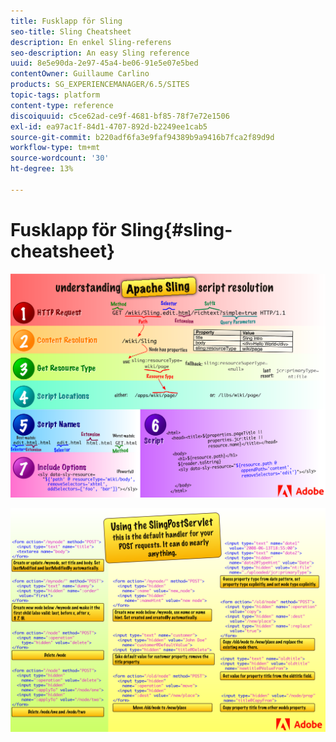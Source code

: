 ```yaml
---
title: Fusklapp för Sling
seo-title: Sling Cheatsheet
description: En enkel Sling-referens
seo-description: An easy Sling reference
uuid: 8e5e90da-2e97-45a4-be06-91e5e07e5bed
contentOwner: Guillaume Carlino
products: SG_EXPERIENCEMANAGER/6.5/SITES
topic-tags: platform
content-type: reference
discoiquuid: c5ce62ad-ce9f-4681-bf85-78f7e72e1506
exl-id: ea97ac1f-84d1-4707-892d-b2249ee1cab5
source-git-commit: b220adf6fa3e9faf94389b9a9416b7fca2f89d9d
workflow-type: tm+mt
source-wordcount: '30'
ht-degree: 13%

---
```


# Fusklapp för Sling{#sling-cheatsheet}

![Om Apache Sling-skriptupplösningen.](assets/sling-cheatsheet-01.png)

![Använda SlingPostServlet - det här är standardhanteraren för dina POSTER. det kan göra nästan vad som helst.](assets/sling-cheatsheet-02.png)
